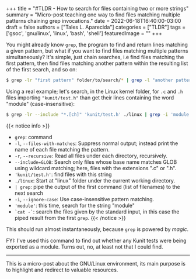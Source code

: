 +++
title = "#TLDR - How to search for files containing two or more strings"
summary = "Micro-post teaching one way to find files matching multiple patterns chaining grep invocations."
date = 2022-06-18T16:40:00-03:00
draft = false
authors = ["Tales L. Aparecida"]
categories = ["TLDR"]
tags = ['gsoc', 'gnu/linux', 'linux', 'bash', 'shell']
featuredImage = ""
+++

You might already know `grep`, the program to find and return lines matching a given pattern, but what if you want to find files matching multiple patterns simultaneously? It's simple, just chain searches, i.e find files matching the first pattern, then find files matching another pattern within the resulting list of the first search, and so on:

```sh
$ grep -lr "first pattern" folder/to/search/* | grep -l "another pattern" `cat -` | grep -l "and so on..." `cat -`
```

Using a real example; let's search, in the Linux kernel folder, for `.c` and `.h` files importing `"kunit/test.h"` than get their lines containing the word "module" (case-insensitive):

```sh
$ grep -lr --include "*.[ch]" 'kunit/test.h' ./linux | grep -i 'module' `cat -`
```

{{< notice info >}}
- `grep`: command
- `-l`, `--files-with-matches`: Suppress normal output; instead print the name of each file matching the pattern.
- `-r`, `--recursive`: Read all files under each directory, recursively.
- `--include=GLOB`: Search only files whose base name matches GLOB using wildcard matching; here, files with the extensions ".c" or ".h".
- `'kunit/test.h'`: find files with this string
- `./linux`: Start at "linux" folder under the current working directory.
- `| grep`: pipe the output of the first command (list of filenames) to the next search
- `-i`, `--ignore-case`: Use case-insensitive pattern matching.
- `'module'`: this time, search for the string "module"
- `` `cat -` ``: search the files given by the standard input, in this case the piped result from the first `grep`.
{{< /notice >}}
 
This should run almost instantaneously, because `grep` is powered by _magic_.

FYI: I've used this command to find out whether any Kunit tests were being exported as a module. Turns out, no, at least not that I could find.

---

This is a micro-post about the GNU/Linux environment, its main purpose is to highlight and redirect to valuable resources.